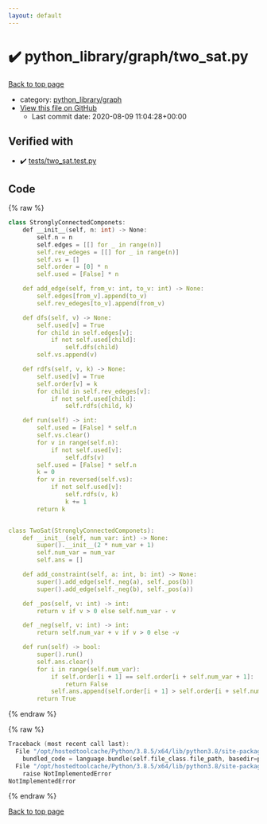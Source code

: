 ```yaml
---
layout: default
---
```


<!-- mathjax config similar to math.stackexchange -->
<script type="text/javascript" async
  src="https://cdnjs.cloudflare.com/ajax/libs/mathjax/2.7.5/MathJax.js?config=TeX-MML-AM_CHTML">
</script>
<script type="text/x-mathjax-config">
  MathJax.Hub.Config({
    TeX: { equationNumbers: { autoNumber: "AMS" }},
    tex2jax: {
      inlineMath: [ ['$','$'] ],
      processEscapes: true
    },
    "HTML-CSS": { matchFontHeight: false },
    displayAlign: "left",
    displayIndent: "2em"
  });
</script>

<script type="text/javascript" src="https://cdnjs.cloudflare.com/ajax/libs/jquery/3.4.1/jquery.min.js"></script>
<script src="https://cdn.jsdelivr.net/npm/jquery-balloon-js@1.1.2/jquery.balloon.min.js" integrity="sha256-ZEYs9VrgAeNuPvs15E39OsyOJaIkXEEt10fzxJ20+2I=" crossorigin="anonymous"></script>
<script type="text/javascript" src="../../../assets/js/copy-button.js"></script>
<link rel="stylesheet" href="../../../assets/css/copy-button.css" />


# :heavy_check_mark: python_library/graph/two_sat.py

<a href="../../../index.html">Back to top page</a>

* category: <a href="../../../index.html#7e80885bc8a78dc63feed9f40126ba0e">python_library/graph</a>
* <a href="{{ site.github.repository_url }}/blob/master/python_library/graph/two_sat.py">View this file on GitHub</a>
    - Last commit date: 2020-08-09 11:04:28+00:00




## Verified with

* :heavy_check_mark: <a href="../../../verify/tests/two_sat.test.py.html">tests/two_sat.test.py</a>


## Code

<a id="unbundled"></a>
{% raw %}
```cpp
class StronglyConnectedComponets:
    def __init__(self, n: int) -> None:
        self.n = n
        self.edges = [[] for _ in range(n)]
        self.rev_edeges = [[] for _ in range(n)]
        self.vs = []
        self.order = [0] * n
        self.used = [False] * n

    def add_edge(self, from_v: int, to_v: int) -> None:
        self.edges[from_v].append(to_v)
        self.rev_edeges[to_v].append(from_v)

    def dfs(self, v) -> None:
        self.used[v] = True
        for child in self.edges[v]:
            if not self.used[child]:
                self.dfs(child)
        self.vs.append(v)

    def rdfs(self, v, k) -> None:
        self.used[v] = True
        self.order[v] = k
        for child in self.rev_edeges[v]:
            if not self.used[child]:
                self.rdfs(child, k)

    def run(self) -> int:
        self.used = [False] * self.n
        self.vs.clear()
        for v in range(self.n):
            if not self.used[v]:
                self.dfs(v)
        self.used = [False] * self.n
        k = 0
        for v in reversed(self.vs):
            if not self.used[v]:
                self.rdfs(v, k)
                k += 1
        return k


class TwoSat(StronglyConnectedComponets):
    def __init__(self, num_var: int) -> None:
        super().__init__(2 * num_var + 1)
        self.num_var = num_var
        self.ans = []

    def add_constraint(self, a: int, b: int) -> None:
        super().add_edge(self._neg(a), self._pos(b))
        super().add_edge(self._neg(b), self._pos(a))

    def _pos(self, v: int) -> int:
        return v if v > 0 else self.num_var - v

    def _neg(self, v: int) -> int:
        return self.num_var + v if v > 0 else -v

    def run(self) -> bool:
        super().run()
        self.ans.clear()
        for i in range(self.num_var):
            if self.order[i + 1] == self.order[i + self.num_var + 1]:
                return False
            self.ans.append(self.order[i + 1] > self.order[i + self.num_var + 1])
        return True

```
{% endraw %}

<a id="bundled"></a>
{% raw %}
```cpp
Traceback (most recent call last):
  File "/opt/hostedtoolcache/Python/3.8.5/x64/lib/python3.8/site-packages/onlinejudge_verify/docs.py", line 349, in write_contents
    bundled_code = language.bundle(self.file_class.file_path, basedir=pathlib.Path.cwd())
  File "/opt/hostedtoolcache/Python/3.8.5/x64/lib/python3.8/site-packages/onlinejudge_verify/languages/python.py", line 61, in bundle
    raise NotImplementedError
NotImplementedError

```
{% endraw %}

<a href="../../../index.html">Back to top page</a>

